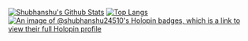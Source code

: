   [![Shubhanshu's Github Stats](https://github-readme-stats.vercel.app/api?username=shubhanshu24510&count_private=true&theme=default&show_icons=true&rank_icon=percentile&line_height=24)](https://github.com/shubhanshu24510)
[![Top Langs](https://github-readme-stats.vercel.app/api/top-langs/?username=shubhanshu24510&layout=compact&langs_count=8&theme=default&size_weight=0.7&count_weight=0.3)](https://github.com/shubhanshu24510)
[![An image of @shubhanshu24510's Holopin badges, which is a link to view their full Holopin profile](https://holopin.me/shubhanshu24510)](https://holopin.io/@shubhanshu24510)

